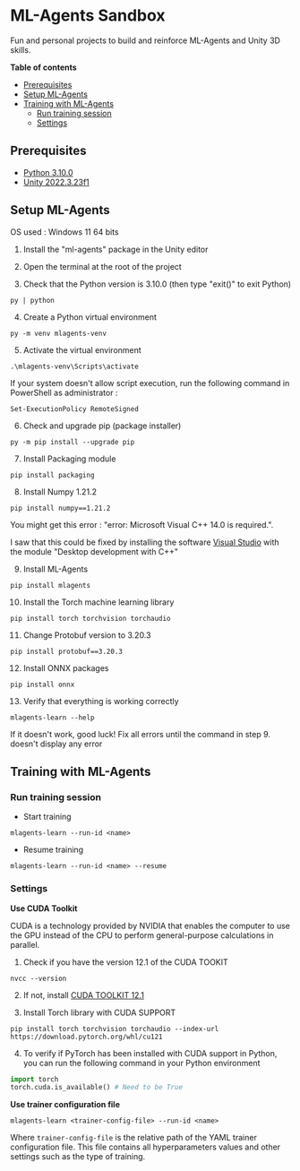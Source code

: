 # ML-Agents Sandbox

Fun and personal projects to build and reinforce ML-Agents and Unity 3D skills.

**Table of contents**
- [Prerequisites](#prerequisites)
- [Setup ML-Agents](#setup-ml-agents)
- [Training with ML-Agents](#training-with-ml-agents)
   - [Run training session](#run-training-session)
   - [Settings](#settings)

## Prerequisites

* [Python 3.10.0](https://www.python.org/downloads/release/python-3100/)
* [Unity 2022.3.23f1](https://download.unity3d.com/download_unity/dbb3f7c5b5c6/Windows64EditorInstaller/UnitySetup64-2022.3.23f1.exe)

## Setup ML-Agents

OS used : Windows 11 64 bits

1. Install the "ml-agents" package in the Unity editor

2. Open the terminal at the root of the project

3. Check that the Python version is 3.10.0 (then type "exit()" to exit Python)
```shell
py | python 
```

4. Create a Python virtual environment
```shell
py -m venv mlagents-venv
```

5. Activate the virtual environment
```shell
.\mlagents-venv\Scripts\activate
```
If your system doesn't allow script execution, run the following command in PowerShell as administrator :
```shell
Set-ExecutionPolicy RemoteSigned
```

6. Check and upgrade pip (package installer)
```shell
py -m pip install --upgrade pip
```

7. Install Packaging module
```shell
pip install packaging
```

8. Install Numpy 1.21.2
```shell
pip install numpy==1.21.2
```
You might get this error : "error: Microsoft Visual C++ 14.0 is required.".

I saw that this could be fixed by installing the software [Visual Studio](https://visualstudio.microsoft.com/fr/vs/) with the module "Desktop development with C++"

9. Install ML-Agents
```shell
pip install mlagents
```

10. Install the Torch machine learning library
```shell
pip install torch torchvision torchaudio
```

11. Change Protobuf version to 3.20.3
```shell
pip install protobuf==3.20.3
```

12. Install ONNX packages
```shell
pip install onnx
```

13. Verify that everything is working correctly
```shell
mlagents-learn --help
```

If it doesn't work, good luck!
Fix all errors until the command in step 9. doesn't display any error

## Training with ML-Agents

### Run training session

- Start training
```shell
mlagents-learn --run-id <name>
```
- Resume training
```shell
mlagents-learn --run-id <name> --resume
```

### Settings

**Use CUDA Toolkit**

CUDA is a technology provided by NVIDIA that enables the computer to use the GPU instead of the CPU to perform general-purpose calculations in parallel.

1. Check if you have the version 12.1 of the CUDA TOOKIT
```shell
nvcc --version
```
2. If not, install [CUDA TOOLKIT 12.1](https://developer.nvidia.com/cuda-12-1-0-download-archive?target_os=Windows&target_arch=x86_64&target_version=11&target_type=exe_local)

3. Install Torch library with CUDA SUPPORT
```shell
pip install torch torchvision torchaudio --index-url https://download.pytorch.org/whl/cu121
```

4. To verify if PyTorch has been installed with CUDA support in Python, you can run the following command in your Python environment
```python
import torch
torch.cuda.is_available() # Need to be True
```

**Use trainer configuration file**

```shell
mlagents-learn <trainer-config-file> --run-id <name>
```

Where `trainer-config-file` is the relative path of the YAML trainer configuration file. This file contains all hyperparameters values and other settings such as the type of training.
